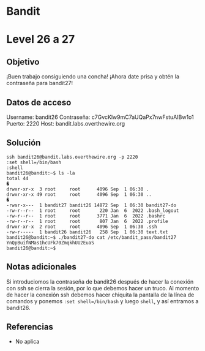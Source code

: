 # Bandit
# Level 26 a 27
## Objetivo
¡Buen trabajo consiguiendo una concha! ¡Ahora date prisa y obtén la contraseña para bandit27!

## Datos de acceso
Username: bandit26
Contraseña: c7GvcKlw9mC7aUQaPx7nwFstuAIBw1o1
Puerto: 2220
Host:  bandit.labs.overthewire.org

## Solución
 ```shell
ssh bandit26@bandit.labs.overthewire.org -p 2220
:set shell=/bin/bash
:shell
bandit26@bandit:~$ ls -la
total 44                                                                             �
drwxr-xr-x  3 root     root      4096 Sep  1 06:30 .
drwxr-xr-x 49 root     root      4096 Sep  1 06:30 ..                                �
-rwsr-x---  1 bandit27 bandit26 14872 Sep  1 06:30 bandit27-do
-rw-r--r--  1 root     root       220 Jan  6  2022 .bash_logout
-rw-r--r--  1 root     root      3771 Jan  6  2022 .bashrc
-rw-r--r--  1 root     root       807 Jan  6  2022 .profile
drwxr-xr-x  2 root     root      4096 Sep  1 06:30 .ssh
-rw-r-----  1 bandit26 bandit26   258 Sep  1 06:30 text.txt
bandit26@bandit:~$ ./bandit27-do cat /etc/bandit_pass/bandit27
YnQpBuifNMas1hcUFk70ZmqkhUU2EuaS
bandit26@bandit:~$

```
 
## Notas adicionales
Si introduciomos la contraseña de bandit26 después de hacer la conexión con ssh se cierra la sesión, por lo que debemos hacer un truco. Al momento de hacer la conexión ssh debemos hacer chiquita la pantalla de la línea de comandos y ponemos  `:set shell=/bin/bash` y luego `shell`, y así entramos a bandit26.

## Referencias
- No aplica
